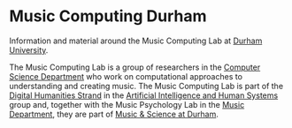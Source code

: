 # Music Computing Durham
Information and material around the Music Computing Lab at [Durham University](https://www.durham.ac.uk/).

The Music Computing Lab is a group of researchers in the [Computer Science Department](https://www.durham.ac.uk/departments/academic/computer-science/) who work on computational approaches to understanding and creating music. The Music Computing Lab is part of the [Digital Humanities Strand](https://aihs.webspace.durham.ac.uk/digital-humanities/) in the [Artificial Intelligence and Human Systems](https://aihs.webspace.durham.ac.uk/) group and, together with the Music Psychology Lab in the [Music Department](https://www.durham.ac.uk/departments/academic/music/), they are part of [Music & Science at Durham](https://musicscience.net/).
